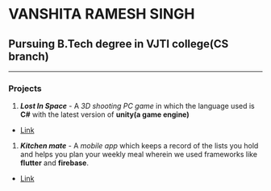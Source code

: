 # VANSHITA RAMESH SINGH 
## Pursuing B.Tech degree in VJTI college(CS branch)
---
### Projects
1. ***Lost In Space*** - A *3D shooting PC game* in which the language used is **C#** with the latest version of **unity(a game engine)**
* [Link](https://drive.google.com/file/d/1YzZn-Wd50uJQuA6YxZwLyMuVehc5YZVV/view?usp=sharing)
1. ***Kitchen mate*** - A *mobile app* which keeps a record of the lists you hold and helps you plan your weekly meal wherein we used frameworks like **flutter** and **firebase**.
* [Link](https://drive.google.com/file/d/1Y_CLftq-4p8meVUMRXJ_RGd3XE14QcXU/view?usp=drivesdk)

